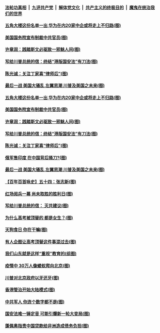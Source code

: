 ####  [法轮功真相](../../../../basic/blob/master/README.md?t=06272202) &nbsp;|&nbsp; [九评共产党](../../../../9ping.md/blob/master/README.md?t=06272202) &nbsp;|&nbsp; [解体党文化](../../../../jtdwh.md/blob/master/README.md?t=06272202)  &nbsp;|&nbsp; [共产主义的终极目的](../../../../gczydzjmd.md/blob/master/README.md?t=06272202) &nbsp;|&nbsp; [魔鬼在统治我们的世界](../../../../mgztzwmdsj.md/blob/master/README.md?t=06272202) 

#### [五角大楼这份名单一出 华为在内20家中企或将走上不归路(图)](../pages/p4/937820.md?t=06272202) 

#### [美国国务院宣布制裁中共官员(图)](../pages/p4/937844.md?t=06272202) 

#### [许章润：践踏斯文必驱致一邪魅人间(图)](../pages/p4/937826.md?t=06272202) 

#### [写给川普总统的信：终结“港版国安法”有刀法(图)](../pages/p4/937833.md?t=06272202) 

#### [陈光诚：关注丁家喜“律师后”(图)](../pages/p4/937827.md?t=06272202) 

#### [最后一战 美国大骚乱 左翼思潮 川普及美国之未来(图)](../pages/p4/937822.md?t=06272202) 

#### [五角大楼这份名单一出 华为在内20家中企或将走上不归路(图)](../pages/p4/937820.md?t=06272202) 

#### [美国国务院宣布制裁中共官员(图)](../pages/p4/937844.md?t=06272202) 

#### [许章润：践踏斯文必驱致一邪魅人间(图)](../pages/p4/937826.md?t=06272202) 

#### [写给川普总统的信：终结“港版国安法”有刀法(图)](../pages/p4/937833.md?t=06272202) 

#### [陈光诚：关注丁家喜“律师后”(图)](../pages/p4/937827.md?t=06272202) 

#### [俄军售印度 在中国背后捅刀?(图)](../pages/p4/937825.md?t=06272202) 

#### [最后一战 美国大骚乱 左翼思潮 川普及美国之未来(图)](../pages/p4/937822.md?t=06272202) 

#### [【百年百首咏史】五十四：张志新(图)](../pages/p4/937823.md?t=06272202) 

#### [红场阅兵一幕 尚未取胜的胜利日(图)](../pages/p4/937758.md?t=06272202) 

#### [写给川普总统的信： 灭共建议(图)](../pages/p4/937745.md?t=06272202) 

#### [为什么高考被顶替的 都是女生？(图)](../pages/p4/937740.md?t=06272202) 

#### [天狗食日 你在干嘛(图)](../pages/p4/937741.md?t=06272202) 

#### [有人企图让高考顶替这件事混过去(图)](../pages/p4/937737.md?t=06272202) 

#### [我们山东就是这样“重视”教育的(组图)](../pages/p4/937725.md?t=06272202) 

#### [疫情中 30万人像蝼蚁爬向北京(图)](../pages/p4/937719.md?t=06272202) 

#### [川普对北京政府以牙还牙(图)](../pages/p4/937718.md?t=06272202) 

#### [香港管治开始大陆模式(图)](../pages/p4/937715.md?t=06272202) 

#### [中共军人 你连个数字都不是(图)](../pages/p4/937635.md?t=06272202) 

#### [国安法难一锤定音 可能引爆新一轮大变局(图)](../pages/p4/937632.md?t=06272202) 

#### [蓬佩奥指责中国贷款给非洲造成债务负担(图)](../pages/p4/937631.md?t=06272202) 


